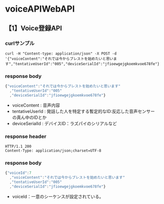 # voiceAPIWebAPI
## 【1】Voice登録API
### curlサンプル
```
curl -H "Content-type: application/json" -X POST -d '{"voiceContent":"それでは今からブレストを始めたいと思います","tentativeUserId":"005","deviceSerialId":"jfioewgejgkoemkvoe678fe"}'
```

### response body
```js
{"voiceContent":"それでは今からブレストを始めたいと思います"
  ,"tentativeUserId":"005"
  ,"deviceSerialId":"jfioewgejgkoemkvoe678fe"}
```
- voiceContent : 音声内容
- tentativeUserId : 発話した人を特定する暫定的なID:反応した音声センサーの真ん中のIDとか
- deviceSerialId : デバイスID：ラズパイのシリアルなど


### response header
```
HTTP/1.1 200
Content-Type: application/json;charset=UTF-8
```

### response body
```js
{"voiceId":7
  ,"voiceContent":"それでは今からブレストを始めたいと思います"
  ,"tentativeUserId":"005"
  ,"deviceSerialId":"jfioewgejgkoemkvoe678fe"}
```

- voiceId：一意のシーケンスが設定されている。
